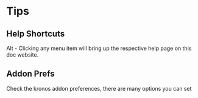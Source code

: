 # Tips

## Help Shortcuts

Alt - Clicking any menu item will bring up the respective help page on this doc website.

## Addon Prefs

Check the kronos addon preferences, there are many options you can set